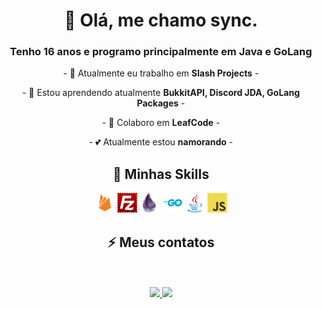 <div>
<h1 align="center">👋 Olá, me chamo sync.</h1>
<h3 align="center">Tenho 16 anos e programo principalmente em Java e GoLang</h3>

<p align="center">- 🔭 Atualmente eu trabalho em <strong>Slash Projects</strong> -</p>
<p align="center">- 🌱 Estou aprendendo atualmente <strong>BukkitAPI, Discord JDA, GoLang Packages</strong> -</p>
<p align="center">- 👯 Colaboro em <strong>LeafCode</strong> -</p>
<p align="center">- 💕 Atualmente estou <strong>namorando</strong> -</p>
</div>
<div align="center">
<h2>🚀 Minhas Skills</h2>
<code><img height="32" src="https://raw.githubusercontent.com/devicons/devicon/master/icons/firebase/firebase-plain.svg" alt="Firebase"/></code>
<code><img height="32" src="https://raw.githubusercontent.com/devicons/devicon/master/icons/filezilla/filezilla-plain.svg" alt="FileZilla"/></code>
<code><img height="32" src="https://raw.githubusercontent.com/devicons/devicon/master/icons/elixir/elixir-original.svg" alt="Elixir (principiante)"/></code>
<code><img height="32" src="https://raw.githubusercontent.com/devicons/devicon/master/icons/go/go-original-wordmark.svg" alt="Go"/></code>
<code><img height="32" src="https://raw.githubusercontent.com/devicons/devicon/master/icons/java/java-original.svg" alt="Java"/></code>
<code><img height="32" src="https://raw.githubusercontent.com/devicons/devicon/master/icons/javascript/javascript-original.svg" alt="JavaScript"/></code>
</div>

<div style="align:center">
 <h2 align="center">⚡ Meus contatos</h3>
<div id="instagram">
 <a href"https://instagram.com/iswwcc">
 <img src"https://img.shields.io/badge/Instagram-E4405F?style=for-the-badge&logo=instagram&logoColor=white" alt:"INSTAGRAM">
</div>
<div id="mail">
 <a href"mailto:webmaster@example.com">
 <img src"https://img.shields.io/badge/Gmail-D14836?style=for-the-badge&logo=gmail&logoColor=white" alt:"EMAIL">
</div>
</div>

<div align="center">
  <a href="https://github.com/kittinan/spotify-github-profile">
  <img height="155em" src="https://spotify-github-profile.vercel.app/api/view?uid=insji39zug90t3uinqfdr8jpf&cover_image=true&theme=novatorem&show_offline=false&background_color=121212&bar_color=53b14f&bar_color_cover=false)"/>
  <a href="https://discord.com/users/662402220784091146"> 
  <img height="145em" src="https://lanyard.cnrad.dev/api/662402220784091146?idleMessage=:)"/>
</div>
